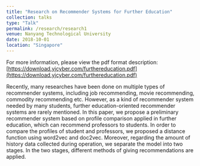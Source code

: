```yaml
---
title: "Research on Recommender Systems for Further Education"
collection: talks
type: "Talk"
permalink: /research/research1
venue: Nanyang Technological University
date: 2018-10-01
location: "Singapore"
---
```

For more information, please view the pdf format description: [https://download.yjcyber.com/furthereducation.pdf](https://download.yjcyber.com/furthereducation.pdf)

Recently, many researches have been done on multiple types of recommender systems, including job recommending, movie recommending, commodity recommending etc. However, as a kind of recommender system needed by many students, further education-oriented recommender systems are rarely mentioned. In this paper, we propose a preliminary recommender system based on profile comparison applied in further education, which can recommend professors to students. In order to compare the profiles of student and professors, we proposed a distance function using word2vec and doc2vec. Moreover, regarding the amount of history data collected during operation, we separate the model into two stages. In the two stages, different methods of giving recommendations are applied.


